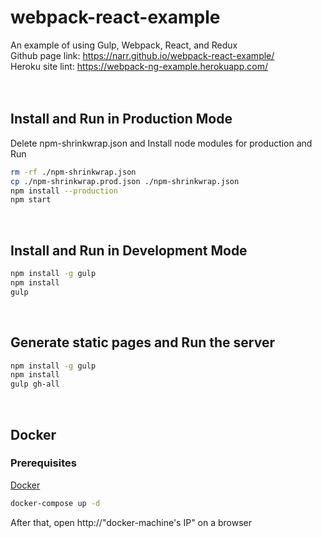 # webpack-react-example
An example of using Gulp, Webpack, React, and Redux
<br>Github page link: <https://narr.github.io/webpack-react-example/>
<br>Heroku site lint: <https://webpack-ng-example.herokuapp.com/>
<br>
<br>
<br>

## Install and Run in Production Mode
Delete npm-shrinkwrap.json and Install node modules for production and Run
```sh
rm -rf ./npm-shrinkwrap.json
cp ./npm-shrinkwrap.prod.json ./npm-shrinkwrap.json
npm install --production
npm start
```
<br>

## Install and Run in Development Mode
```sh
npm install -g gulp
npm install
gulp
```
<br>

## Generate static pages and Run the server
```sh
npm install -g gulp
npm install
gulp gh-all
```
<br>

## Docker
### Prerequisites
[Docker](http://docs.docker.com/mac/started)
```sh
docker-compose up -d
```
After that, open http://"docker-machine's IP" on a browser
<br>
